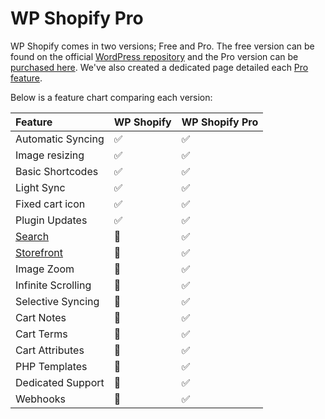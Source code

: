 # WP Shopify Pro

WP Shopify comes in two versions; Free and Pro. The free version can be found on the official [WordPress repository](https://wordpress.org/plugins/wpshopify/) and the Pro version can be [purchased here](https://wpshop.io/purchase). We've also created a dedicated page detailed each [Pro feature](https://wpshopify-web.loc/pro/).

Below is a feature chart comparing each version:

| Feature                                 | WP Shopify                     | WP Shopify Pro                 |
| :-------------------------------------- | :----------------------------- | :----------------------------- |
| Automatic Syncing                       | <span class="icon-l">✅</span> | <span class="icon-l">✅</span> |
| Image resizing                          | <span class="icon-l">✅</span> | <span class="icon-l">✅</span> |
| Basic Shortcodes                        | <span class="icon-l">✅</span> | <span class="icon-l">✅</span> |
| Light Sync                              | <span class="icon-l">✅</span> | <span class="icon-l">✅</span> |
| Fixed cart icon                         | <span class="icon-l">✅</span> | <span class="icon-l">✅</span> |
| Plugin Updates                          | <span class="icon-l">✅</span> | <span class="icon-l">✅</span> |
| [Search](shortcodes/wps_search)         | <span class="icon-l">🚫</span> | <span class="icon-l">✅</span> |
| [Storefront](shortcodes/wps_storefront) | <span class="icon-l">🚫</span> | <span class="icon-l">✅</span> |
| Image Zoom                              | <span class="icon-l">🚫</span> | <span class="icon-l">✅</span> |
| Infinite Scrolling                      | <span class="icon-l">🚫</span> | <span class="icon-l">✅</span> |
| Selective Syncing                       | <span class="icon-l">🚫</span> | <span class="icon-l">✅</span> |
| Cart Notes                              | <span class="icon-l">🚫</span> | <span class="icon-l">✅</span> |
| Cart Terms                              | <span class="icon-l">🚫</span> | <span class="icon-l">✅</span> |
| Cart Attributes                         | <span class="icon-l">🚫</span> | <span class="icon-l">✅</span> |
| PHP Templates                           | <span class="icon-l">🚫</span> | <span class="icon-l">✅</span> |
| Dedicated Support                       | <span class="icon-l">🚫</span> | <span class="icon-l">✅</span> |
| Webhooks                                | <span class="icon-l">🚫</span> | <span class="icon-l">✅</span> |
